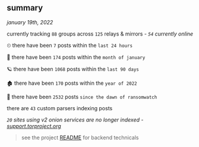 
## summary
_january 19th, 2022_

currently tracking `88` groups across `125` relays & mirrors - _`54` currently online_

⏲ there have been `7` posts within the `last 24 hours`

🦈 there have been `174` posts within the `month of january`

🪐 there have been `1068` posts within the `last 90 days`

🏚 there have been `170` posts within the `year of 2022`

🦕 there have been `2532` posts `since the dawn of ransomwatch`

there are `43` custom parsers indexing posts

_`20` sites using v2 onion services are no longer indexed - [support.torproject.org](https://support.torproject.org/onionservices/v2-deprecation/)_

> see the project [README](https://github.com/thetanz/ransomwatch#ransomwatch--) for backend technicals
